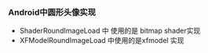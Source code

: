### Android中圆形头像实现
  - ShaderRoundImageLoad 中 使用的是 bitmap shader实现
  - XFModelRoundImageLoad 中使用的是xfmodel 实现